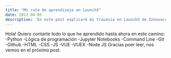 ```yaml
---
title: "Mi ruta de aprendizaje en LaunchX"
date: 2022-04-05
description: 'En este post explicaré mi travesía en LaunchX de Innovaccion Virtual'
---
```


Hola! Quiero contarte todo lo que he aprendido hasta ahora en este camino:
-Python
-Lógica de programación
-Jupyter Notebooks
-Command Line
-Git
-Github
-HTML
-CSS
-JS
-VUE
-VUEX
-Node JS
Gracias poer leer, nos vemos en el próximo post.
